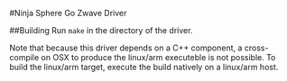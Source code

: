 #Ninja Sphere Go Zwave Driver

##Building
Run `make` in the directory of the driver.

Note that because this driver depends on a C++ component, a cross-compile on OSX to produce the linux/arm executeble is not possible.
To build the linux/arm target, execute the build natively on a linux/arm host.
